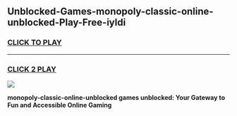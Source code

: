 
## Unblocked-Games-monopoly-classic-online-unblocked-Play-Free-iyldi
<h3>
<a href="https://premium76.site?title=monopoly-classic-online-unblocked&ref=10A">CLICK TO PLAY</a></h3>
<hr>

<h3>
<a href="https://premium76.site?title=monopoly-classic-online-unblocked&ref=10A">CLICK 2 PLAY</a>
  
</h3>

<a href="https://premium76.site?title=monopoly-classic-online-unblocked&ref=10A"><img src="https://clearcache.store/games.png"></a>


**monopoly-classic-online-unblocked games unblocked: Your Gateway to Fun and Accessible Online Gaming**
